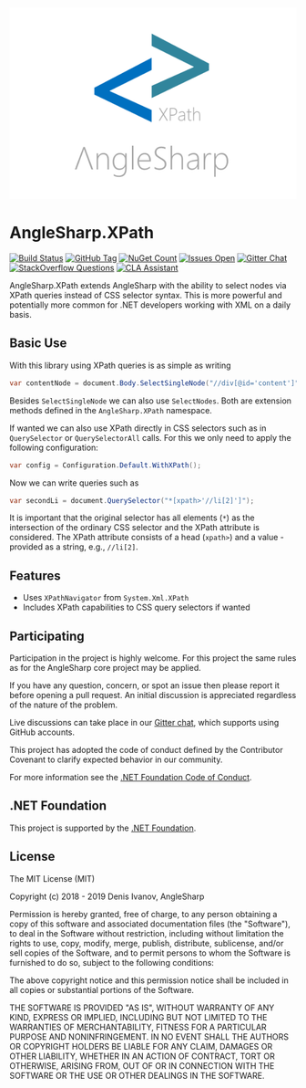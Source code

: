 ![logo](https://raw.githubusercontent.com/AngleSharp/AngleSharp.XPath/master/header.png)

# AngleSharp.XPath

[![Build Status](https://travis-ci.org/AngleSharp/AngleSharp.XPath.svg?branch=master&style=flat-square)](https://travis-ci.org/AngleSharp/AngleSharp.XPath)
[![GitHub Tag](https://img.shields.io/github/tag/AngleSharp/AngleSharp.XPath.svg?style=flat-square)](https://github.com/AngleSharp/AngleSharp.XPath/releases)
[![NuGet Count](https://img.shields.io/nuget/dt/AngleSharp.XPath.svg?style=flat-square)](https://www.nuget.org/packages/AngleSharp.XPath/)
[![Issues Open](https://img.shields.io/github/issues/AngleSharp/AngleSharp.XPath.svg?style=flat-square)](https://github.com/AngleSharp/AngleSharp.XPath/issues)
[![Gitter Chat](http://img.shields.io/badge/gitter-AngleSharp/AngleSharp-blue.svg?style=flat-square)](https://gitter.im/AngleSharp/AngleSharp)
[![StackOverflow Questions](https://img.shields.io/stackexchange/stackoverflow/t/anglesharp.svg?style=flat-square)](https://stackoverflow.com/tags/anglesharp)
[![CLA Assistant](https://cla-assistant.io/readme/badge/AngleSharp/AngleSharp.XPath?style=flat-square)](https://cla-assistant.io/AngleSharp/AngleSharp.XPath)

AngleSharp.XPath extends AngleSharp with the ability to select nodes via XPath queries instead of CSS selector syntax. This is more powerful and potentially more common for .NET developers working with XML on a daily basis.

## Basic Use

With this library using XPath queries is as simple as writing

```cs
var contentNode = document.Body.SelectSingleNode("//div[@id='content']");
```

Besides `SelectSingleNode` we can also use `SelectNodes`. Both are extension methods defined in the `AngleSharp.XPath` namespace.

If wanted we can also use XPath directly in CSS selectors such as in `QuerySelector` or `QuerySelectorAll` calls. For this we only need to apply the following configuration:

```cs
var config = Configuration.Default.WithXPath();
```

Now we can write queries such as

```cs
var secondLi = document.QuerySelector("*[xpath>'//li[2]']");
```

It is important that the original selector has all elements (`*`) as the intersection of the ordinary CSS selector and the XPath attribute is considered. The XPath attribute consists of a head (`xpath>`) and a value - provided as a string, e.g., `//li[2]`.

## Features

- Uses `XPathNavigator` from `System.Xml.XPath`
- Includes XPath capabilities to CSS query selectors if wanted

## Participating

Participation in the project is highly welcome. For this project the same rules as for the AngleSharp core project may be applied.

If you have any question, concern, or spot an issue then please report it before opening a pull request. An initial discussion is appreciated regardless of the nature of the problem.

Live discussions can take place in our [Gitter chat](https://gitter.im/AngleSharp/AngleSharp), which supports using GitHub accounts.

This project has adopted the code of conduct defined by the Contributor Covenant to clarify expected behavior in our community.

For more information see the [.NET Foundation Code of Conduct](https://dotnetfoundation.org/code-of-conduct).

## .NET Foundation

This project is supported by the [.NET Foundation](https://dotnetfoundation.org).

## License

The MIT License (MIT)

Copyright (c) 2018 - 2019 Denis Ivanov, AngleSharp

Permission is hereby granted, free of charge, to any person obtaining a copy of this software and associated documentation files (the "Software"), to deal in the Software without restriction, including without limitation the rights to use, copy, modify, merge, publish, distribute, sublicense, and/or sell copies of the Software, and to permit persons to whom the Software is furnished to do so, subject to the following conditions:

The above copyright notice and this permission notice shall be included in all copies or substantial portions of the Software.

THE SOFTWARE IS PROVIDED "AS IS", WITHOUT WARRANTY OF ANY KIND, EXPRESS OR IMPLIED, INCLUDING BUT NOT LIMITED TO THE WARRANTIES OF MERCHANTABILITY, FITNESS FOR A PARTICULAR PURPOSE AND NONINFRINGEMENT. IN NO EVENT SHALL THE AUTHORS OR COPYRIGHT HOLDERS BE LIABLE FOR ANY CLAIM, DAMAGES OR OTHER LIABILITY, WHETHER IN AN ACTION OF CONTRACT, TORT OR OTHERWISE, ARISING FROM, OUT OF OR IN CONNECTION WITH THE SOFTWARE OR THE USE OR OTHER DEALINGS IN THE SOFTWARE.

